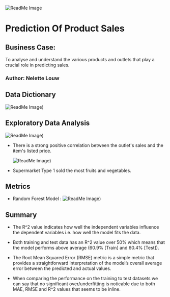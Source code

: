 
![ReadMe Image](https://github.com/nelettelouw/Prediction-of-Product-Sales/blob/main/ReadMe%20Image.PNG)



# Prediction Of Product Sales


## Business Case:
To analyse and understand the various products and outlets that play a crucial role in predicting sales.

### Author: Nelette Louw

## Data Dictionary
![ReadMe Image](https://github.com/nelettelouw/Prediction-of-Product-Sales/blob/main/Dictionary.PNG))

## Exploratory Data Analysis
   ![ReadMe Image](https://github.com/nelettelouw/Prediction-of-Product-Sales/blob/main/HeatMap.PNG))
 - There is a strong positive correlation between the outlet's sales and the item's listed price.

   ![ReadMe Image](https://github.com/nelettelouw/Prediction-of-Product-Sales/blob/main/Histogram.PNG))
 - Supermarket Type 1 sold the most fruits and vegetables.
 
## Metrics
 - Random Forest Model : 
![ReadMe Image](https://github.com/nelettelouw/Prediction-of-Product-Sales/blob/main/Metrics.PNG))

## Summary
- The R^2 value indicates how well the independent variables influence the dependent variables i.e. how well the model fits the data.
- Both training and test data has an R^2 value over 50% which means that the model performs above average (60.9% [Train] and 60.4% [Test]).

- The Root Mean Squared Error (RMSE) metric is a simple metric that provides a straightforward interpretation of the model’s overall average error between the predicted and actual values.

- When comparing the performance on the training to test datasets we can say that no significant over/underfitting is noticable due to both MAE, RMSE and R^2 values that seems to be inline.

